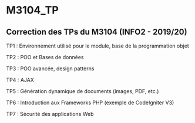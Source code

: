 # M3104_TP
## Correction des TPs du M3104 (INFO2 - 2019/20)

TP1 : Environnement utilisé pour le module, base de la programmation objet
 
TP2 : POO et Bases de données

TP3 : POO avancée, design patterns

TP4 : AJAX

TP5 : Génération dynamique de documents (images, PDF, etc.)

TP6 : Introduction aux Frameworks PHP (exemple de CodeIgniter V3)

TP7 : Sécurité des applications Web
